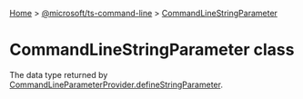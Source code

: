 [Home](./index) &gt; [@microsoft/ts-command-line](ts-command-line.md) &gt; [CommandLineStringParameter](ts-command-line.commandlinestringparameter.md)

# CommandLineStringParameter class

The data type returned by [CommandLineParameterProvider.defineStringParameter](ts-command-line.commandlineparameterprovider.definestringparameter.md)<!-- -->.
